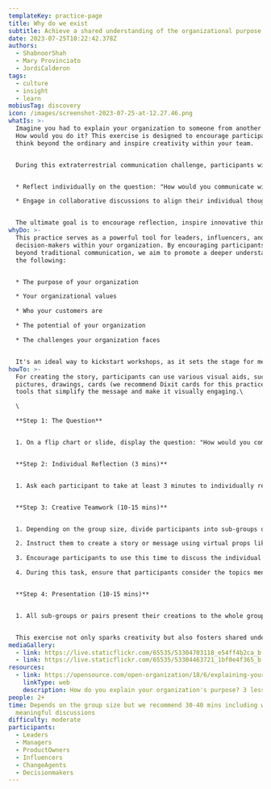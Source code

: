 ```yaml
---
templateKey: practice-page
title: Why do we exist
subtitle: Achieve a shared understanding of the organizational purpose
date: 2023-07-25T10:22:42.378Z
authors:
  - ShabnoorShah
  - Mary Provinciato
  - JordiCalderon
tags:
  - culture
  - insight
  - learn
mobiusTag: discovery
icon: /images/screenshot-2023-07-25-at-12.27.46.png
whatIs: >-
  Imagine you had to explain your organization to someone from another planet.
  How would you do it? This exercise is designed to encourage participants to
  think beyond the ordinary and inspire creativity within your team.


  During this extraterrestrial communication challenge, participants will:


  * Reflect individually on the question: "How would you communicate with someone from another planet to tell them about your organization?"

  * Engage in collaborative discussions to align their individual thoughts and create a unified story that effectively represents the organization.


  The ultimate goal is to encourage reflection, inspire innovative thinking, and promote a deeper understanding of the organization's purpose, values, potential and challenges. This practice is the perfect catalyst for initiating productive discussions about your organization.
whyDo: >-
  This practice serves as a powerful tool for leaders, influencers, and
  decision-makers within your organization. By encouraging participants to think
  beyond traditional communication, we aim to promote a deeper understanding of
  the following:


  * The purpose of your organization

  * Your organizational values

  * Who your customers are

  * The potential of your organization

  * The challenges your organization faces


  It's an ideal way to kickstart workshops, as it sets the stage for meaningful discussions about your organization's current state and future direction.
howTo: >-
  For creating the story, participants can use various visual aids, such as
  pictures, drawings, cards (we recommend Dixit cards for this practice), or any
  tools that simplify the message and make it visually engaging.\

  \

  **Step 1: The Question**


  1. On a flip chart or slide, display the question: "How would you communicate with someone from another planet to tell them about your organization?"


  **Step 2: Individual Reflection (3 mins)**


  1. Ask each participant to take at least 3 minutes to individually reflect on the question and capture their thoughts on separate sticky notes.


  **Step 3: Creative Teamwork (10-15 mins)**


  1. Depending on the group size, divide participants into sub-groups or pairs.

  2. Instruct them to create a story or message using virtual props like pictures, drawings, mime, sounds, emojis, icons, gifs, and their imagination to answer the question.

  3. Encourage participants to use this time to discuss the individual thoughts they captured earlier. This discussion will help them align their ideas and collaboratively create a cohesive story that represents the organization.

  4. During this task, ensure that participants consider the topics mentioned earlier, such as the purpose of the organization, values, customers, potential, and challenges.


  **Step 4: Presentation (10-15 mins)**


  1. All sub-groups or pairs present their creations to the whole group.


  This exercise not only sparks creativity but also fosters shared understanding within the organization. It's a fantastic way to explore different perspectives on the organization's present and future.
mediaGallery:
  - link: https://live.staticflickr.com/65535/53304703118_e54ff4b2ca_b.jpg
  - link: https://live.staticflickr.com/65535/53304463721_1bf0e4f365_b.jpg
resources:
  - link: https://opensource.com/open-organization/18/6/explaining-your-why
    linkType: web
    description: How do you explain your organization's purpose? 3 lessons from Red Hat
people: 2+
time: Depends on the group size but we recommend 30-40 mins including wholesome
  meaningful discussions
difficulty: moderate
participants:
  - Leaders
  - Managers
  - ProductOwners
  - Influencers
  - ChangeAgents
  - Decisionmakers
---
```

